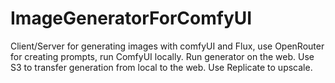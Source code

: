 # ImageGeneratorForComfyUI
Client/Server for generating images with comfyUI and Flux, use OpenRouter for creating prompts, run ComfyUI locally. Run generator on the web. Use S3 to transfer generation from local to the web. Use Replicate to upscale.
